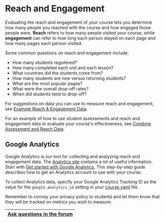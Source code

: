 # Reach and Engagement #

Evaluating the reach and engagement of your course lets you determine how many people you reached with the course and how engaged those people were. **Reach** refers to how many people visited your course, while **engagement** can refer to how long each person stayed on each page and how many pages each person visited.

Some common questions on reach and engagement include:

  * How many students registered?
  * How many completed each unit and each lesson?
  * What countries did the students come from?
  * How many students are new versus returning students?
  * What are the most popular pages?
  * What were the overall drop-off rates?
  * When did students tend to drop-off?

For suggestions on data you can use to measure reach and engagement, see [Example Reach & Engagement Data](ExampleReachEngagementMetrics.md).

For an example of how to use student assessments and reach and engagement data to evaluate your course's effectiveness, see [Combine Assessment and Reach Data](AnalyticsForEdu.md).

## Google Analytics ##
Google Analytics is our tool for collecting and analyzing reach and engagement data. The [Analytics site](http://www.google.com/analytics/learn/index.html) contains a lot of useful information. Start with [Get started with Google Analytics.](http://support.google.com/analytics/bin/answer.py?hl=en&answer=1008015&topic=1726909&ctx=topic) This step-by-step guide describes how to get an Analytics account to use with your course.

To collect Analytics data, specify your Google Analytics Tracking ID as the value for the `google_analytics_id` setting in your [course.yaml](CourseSettings.md) file.

Remember to convey your privacy policy to students and let them know that they will be tracked on metrics you wish to measure.

| [Ask questions in the forum](https://groups.google.com/forum/?fromgroups#!categories/course-builder-forum/evaluate-course-efficacy) |
|:------------------------------------------------------------------------------------------------------------------------------------|